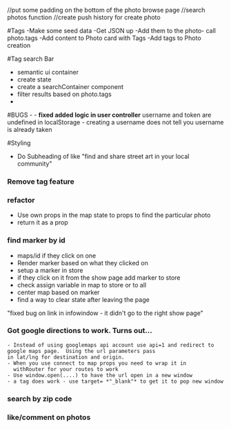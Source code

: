 //put some padding on the bottom of the photo browse page
//search photos function
//create push history for create photo

#Tags
  -Make some seed data
  -Get JSON up
  -Add them to the photo- call photo.tags
  -Add content to Photo card with Tags
  -Add tags to Photo creation

#Tag search Bar
  - semantic ui container
  - create state
  - create a searchContainer component
  - filter results based on photo.tags
  -



#BUGS -
      - **fixed added logic in user controller** username and token are    undefined in localStorage
      - creating a username does not tell you username is already taken


#Styling
  - Do Subheading of like "find and share street art in your local community"


### Remove tag feature


### refactor
  - Use own props in the map state to props to find the particular photo
  - return it as a prop

### find marker by id
  - maps/id if they click on one
  - Render marker based on what they clicked on
  - setup a marker in store
  - if they click on it from the show page add marker to store
  - check assign variable in map to store or to all
  - center map based on marker
  - find a way to clear state after leaving the page


  "fixed bug on link in infowindow - it didn't go to the right show page"

### Got google directions to work.  Turns out...
    - Instead of using googlemaps api account use api=1 and redirect to google maps page.  Using the url parameters pass
    in lat/lng for destination and origin.  
    - When you use connect to map props you need to wrap it in
      withRouter for your routes to work
    - Use window.open(....) to have the url open in a new window
    - a tag does work - use target= *"_blank"* to get it to pop new window
    

### search by zip code
### like/comment on photos
